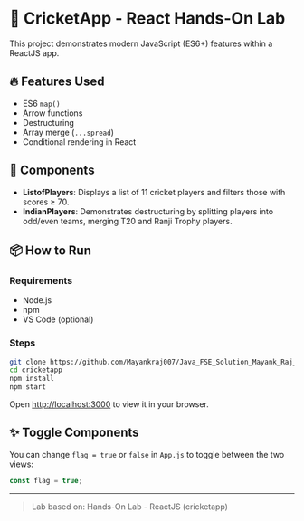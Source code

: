 # 🏏 CricketApp - React Hands-On Lab

This project demonstrates modern JavaScript (ES6+) features within a ReactJS app.

## 🔥 Features Used
- ES6 `map()`
- Arrow functions
- Destructuring
- Array merge (`...spread`)
- Conditional rendering in React

## 📁 Components

- **ListofPlayers**: Displays a list of 11 cricket players and filters those with scores ≥ 70.
- **IndianPlayers**: Demonstrates destructuring by splitting players into odd/even teams, merging T20 and Ranji Trophy players.

## 📦 How to Run

### Requirements
- Node.js
- npm
- VS Code (optional)

### Steps

```bash
git clone https://github.com/Mayankraj007/Java_FSE_Solution_Mayank_Raj_6375225/tree/956af7ff72919df4fcef8fef46965382a82c86d8/Week_7/9_ReactJS-HOL/cricketapp_final
cd cricketapp
npm install
npm start
```

Open [http://localhost:3000](http://localhost:3000) to view it in your browser.

## ✨ Toggle Components

You can change `flag = true` or `false` in `App.js` to toggle between the two views:

```js
const flag = true;
```

---
> Lab based on: Hands-On Lab - ReactJS (cricketapp)
